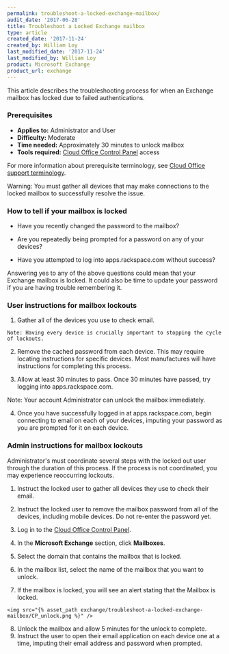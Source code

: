 ```yaml
---
permalink: troubleshoot-a-locked-exchange-mailbox/
audit_date: '2017-06-28'
title: Troubleshoot a Locked Exchange mailbox
type: article
created_date: '2017-11-24'
created_by: William Loy
last_modified_date: '2017-11-24'
last_modified_by: William Loy
product: Microsoft Exchange
product_url: exchange
---
```


This article describes the troubleshooting process for when an Exchange mailbox has locked due to failed authentications.


### Prerequisites

- **Applies to:** Administrator and User
- **Difficulty:** Moderate
- **Time needed:**  Approximately 30 minutes to unlock mailbox
- **Tools required:** [Cloud Office Control Panel](https://cp.rackspace.com) access

For more information about prerequisite terminology, see [Cloud Office support terminology](/how-to/cloud-office-support-terminology).

Warning: You must gather all devices that may make connections to the locked mailbox to successfully resolve the issue.

### How to tell if your mailbox is locked

- Have you recently changed the password to the mailbox?

- Are you repeatedly being prompted for a password on any of your devices?

- Have you attempted to log into apps.rackspace.com without success?

Answering yes to any of the above questions could mean that your Exchange mailbox is locked. It could also be time to update your password if you are having trouble remembering it.


### User instructions for mailbox lockouts

  1. Gather all of the devices you use to check email.

    Note: Having every device is crucially important to stopping the cycle of lockouts.

  2. Remove the cached password from each device. This may require locating instructions for specific devices. Most manufactures will have instructions for completing this process.

  3. Allow at least 30 minutes to pass. Once 30 minutes have passed, try logging into apps.rackspace.com.

   Note: Your account Administrator can unlock the mailbox immediately.

  4. Once you have successfully logged in at apps.rackspace.com, begin connecting to email on each of your devices, imputing your password as you are prompted for it on each device.


### Admin instructions for mailbox lockouts

Administrator's must coordinate several steps with the locked out user through the duration of this process. If the process is not coordinated, you may experience reoccurring lockouts.

  1. Instruct the locked user to gather all devices they use to check their email.

  2. Instruct the locked user to remove the mailbox password from all of the devices, including mobile devices. Do not re-enter the password yet.

  3. Log in to the [Cloud Office Control Panel](https://cp.rackspace.com).
  4. In the **Microsoft Exchange** section, click **Mailboxes**.
  5. Select the domain that contains the mailbox that is locked.
  6. In the mailbox list, select the name of the mailbox that you want to unlock.
  7. If the mailbox is locked, you will see an alert stating that the Mailbox is locked.

    <img src="{% asset_path exchange/troubleshoot-a-locked-exchange-mailbox/CP_unlock.png %}" />

  8. Unlock the mailbox and allow 5 minutes for the unlock to complete.
  9. Instruct the user to open their email application on each device one at a time, imputing their email address and password when prompted.
